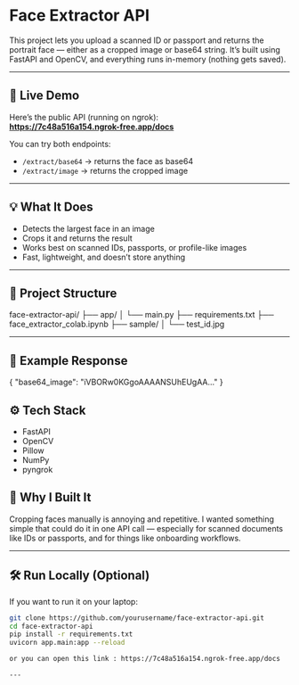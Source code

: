 # Face Extractor API

This project lets you upload a scanned ID or passport and returns the portrait face — either as a cropped image or base64 string. It’s built using FastAPI and OpenCV, and everything runs in-memory (nothing gets saved).

---

## 🔗 Live Demo

Here’s the public API (running on ngrok):  
**https://7c48a516a154.ngrok-free.app/docs**

You can try both endpoints:
- `/extract/base64` → returns the face as base64
- `/extract/image` → returns the cropped image

---

## 💡 What It Does

- Detects the largest face in an image
- Crops it and returns the result
- Works best on scanned IDs, passports, or profile-like images
- Fast, lightweight, and doesn’t store anything

---

## 📂 Project Structure

face-extractor-api/
├── app/
│ └── main.py
├── requirements.txt
├── face_extractor_colab.ipynb
├── sample/
│ └── test_id.jpg

---

## 🧪 Example Response

{
  "base64_image": "iVBORw0KGgoAAAANSUhEUgAA..."
}

## ⚙️ Tech Stack

- FastAPI
- OpenCV
- Pillow
- NumPy
- pyngrok

## 📌 Why I Built It

Cropping faces manually is annoying and repetitive. I wanted something simple that could do it in one API call — especially for scanned documents like IDs or passports, and for things like onboarding workflows.


---
## 🛠️ Run Locally (Optional)

If you want to run it on your laptop:

```bash
git clone https://github.com/yourusername/face-extractor-api.git
cd face-extractor-api
pip install -r requirements.txt
uvicorn app.main:app --reload

or you can open this link : https://7c48a516a154.ngrok-free.app/docs

---


